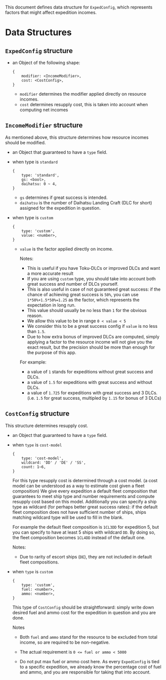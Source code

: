 This document defines data structure for `ExpedConfig`,
which represents factors that might affect expedition incomes.

# Data Structures

## `ExpedConfig` structure

- an Object of the following shape:

    ```
    {
        modifier: <IncomeModifier>,
        cost: <CostConfig>,
    }
    ```

    - `modifier` determines the modifier applied directly on resource incomes.
    - `cost` determines resupply cost, this is taken into account when computing net incomes

## `IncomeModifier` structure

As mentioned above, this structure determines how resource incomes should be modified.

- an Object that guaranteed to have a `type` field.

- when type is `standard`

    ```
    {
        type: 'standard',
        gs: <bool>,
        daihatsu: 0 ~ 4,
    }
    ```

    - `gs` determines if great success is intended.
    - `daihatsu` is the number of Daihatsu Landing Craft (DLC for short)
      assigned for the expedition in question.

- when type is `custom`

    ```
    {
        type: 'custom',
        value: <number>,
    }
    ```

    - `value` is the factor applied directly on income.

        Notes:

        - This is useful if you have Toku-DLCs or improved DLCs and want a more accurate result
        - If you are using `custom` type, you should take into account both
          great success and number of DLCs yourself.
        - This is also useful in case of not guaranteed great success: if the chance of
          achieving great success is `50%`, you can use `1*50%+1.5*50%=1.25` as the factor,
          which represents the expectation in long run.
        - This value should usually be no less than `1` for the obvious reason.
        - We allow this value to be in range `0 < value < 5`
        - We consider this to be a great success config if `value` is no less than `1.5`.
        - Due to how extra bonus of improved DLCs are computed, simply applying a factor
          to the resource income will not give you the exact result, but the precision
          should be more than enough for the purpose of this app.

        For example:

        - a value of `1` stands for expeditions without great success and DLCs.
        - a value of `1.5` for expeditions with great success and without DLCs.
        - a value of `1.725` for expeditions with great success and 3 DLCs.
          (i.e. `1.5` for great success, multipled by `1.15` for bonus of 3 DLCs)

## `CostConfig` structure

This structure determines resupply cost.

- an Object that guaranteed to have a `type` field.

- when `type` is `cost-model`

    ```
    {
        type: 'cost-model',
        wildcard: 'DD' / 'DE' / 'SS',
        count: 1~6,
    }
    ```

    For this type resupply cost is determined through a cost model.
    (a cost model can be understood as a way to estimate cost given a fleet composition)
    We give every expedition a default fleet composition that guarantees to
    meet ship type and number requirements and compute resupply cost based on this model.
    Additionally you can specify a ship type as wildcard (for perhaps better great success rates):
    if the default fleet composition does not have sufficient number of ships,
    ships matching wildcard type will be used to fill in the blank.

    For example the default fleet composition is `1CL3DD` for expedition 5, but
    you can specify to have at least 5 ships with wildcard `DD`. By doing so,
    the fleet composition becomes `1CL4DD` instead of the default one.


    Notes:

    - Due to rarity of escort ships (`DE`), they are not included in
      default fleet compositions.

- when `type` is `custom`

    ```
    {
        type: 'custom',
        fuel: <number>,
        ammo: <number>,
    }
    ```

    This type of `CostConfig` should be straightforward: simply write down
    desired fuel and ammo cost for the expedition in question and you are done.

    Notes

    - Both `fuel` and `ammo` stand for the resource to be excluded from total income,
      so are required to be non-negative.

    - The actual requirement is `0 <= fuel or ammo < 5000`

    - Do not put max fuel or ammo cost here. As every `ExpedConfig` is tied to a
      specific expedition, we already know the percentage cost of fuel and ammo,
      and you are responsible for taking that into account.
